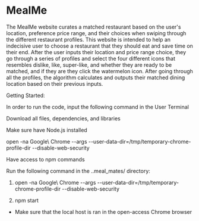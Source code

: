 # MealMe

The MealMe website curates a matched restaurant based on the user's location, preference price range, and their choices when swiping through the different restaurant profiles. This website is intended to help an indecisive user to choose a restaurant that they should eat and save time on their end. After the user inputs their location and price range choice, they go through a series of profiles and select the four different icons that resembles dislike, like, super-like, and whether they are ready to be matched, and if they are they click the watermelon icon. After going through all the profiles, the algorithm calculates and outputs their matched dining location based on their previous inputs.

Getting Started:

In order to run the code, input the following command in the User Terminal

Download all files, dependencies, and libraries

Make sure have Node.js installed

open -na Google\ Chrome --args --user-data-dir=/tmp/temporary-chrome-profile-dir --disable-web-security

Have access to npm commands

Run the following command in the ..meal_mates/ directory:

1) open -na Google\ Chrome --args --user-data-dir=/tmp/temporary-chrome-profile-dir --disable-web-security

2) npm start

* Make sure that the local host is ran in the open-access Chrome browser


